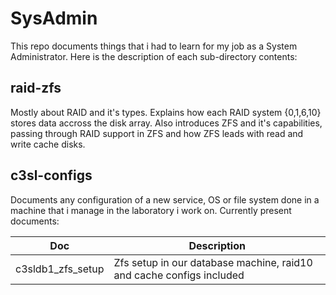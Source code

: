 # SysAdmin

This repo documents things that i had to learn for my job as a System
Administrator. Here is the description of each sub-directory contents:

## raid-zfs

Mostly about RAID and it's types. Explains how each RAID system {0,1,6,10}
stores data accross the disk array. Also introduces ZFS and it's capabilities, 
passing through RAID support in ZFS and how ZFS leads with read and write cache
disks.

## c3sl-configs

Documents any configuration of a new service, OS or file system done in a
machine that i manage in the laboratory i work on. Currently present documents:

|         Doc         |      Description     |
|---------------------|----------------------|
|  c3sldb1_zfs_setup  | Zfs setup in our database machine, raid10 and cache configs included |
